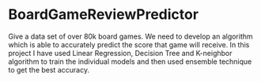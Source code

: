 # BoardGameReviewPredictor
Give a data set of over 80k board games. We need to develop an algorithm which is able to accurately predict the score that game will receive. In this project I have used Linear Regression, Decision Tree and K-neighbor algorithm to train the individual models  and then used ensemble technique to get the best accuracy.  
